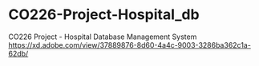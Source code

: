 # CO226-Project-Hospital_db
CO226 Project - Hospital Database Management System
<br />
https://xd.adobe.com/view/37889876-8d60-4a4c-9003-3286ba362c1a-62db/
